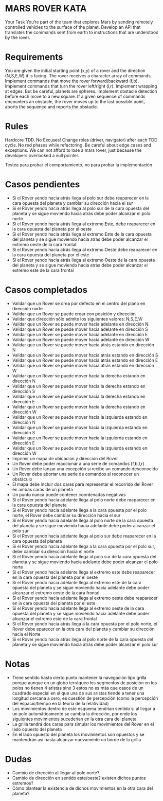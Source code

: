 # MARS ROVER KATA

Your Task
You’re part of the team that explores Mars by sending remotely controlled vehicles to the surface of the planet. Develop an API that translates the commands sent from earth to instructions that are understood by the rover.

# Requirements
You are given the initial starting point (x,y) of a rover and the direction (N,S,E,W) it is facing.
The rover receives a character array of commands.
Implement commands that move the rover forward/backward (f,b).
Implement commands that turn the rover left/right (l,r).
Implement wrapping at edges. But be careful, planets are spheres.
Implement obstacle detection before each move to a new square. If a given sequence of commands encounters an obstacle, the rover moves up to the last possible point, aborts the sequence and reports the obstacle.

# Rules
Hardcore TDD. No Excuses!
Change roles (driver, navigator) after each TDD cycle.
No red phases while refactoring.
Be careful about edge cases and exceptions. We can not afford to lose a mars rover, just because the developers overlooked a null pointer.

Testea para probar el comportamiento, no para probar la implementación


# Casos pendientes
- Si el Rover yendo hacia atrás llega al polo sur debe reaparecer en la cara opuesta del planeta y cambiar su dirección hacia el sur
- Si el Rover yendo hacia atrás llega al polo sur de la cara opuesta del planeta y se sigue moviendo hacia atrás debe poder alcanzar el polo norte
- Si el Rover yendo hacia atrás llega al extremo Este, debe reaparecer en la cara opuesta del planeta por el oeste
- Si el Rover yendo hacia atrás llega al extremo Este de la cara opuesta del planeta y se sigue moviendo hacia atrás debe poder alcanzar el extremo oeste de la cara frontal
- Si el Rover yendo hacia atrás llega al extremo Oeste debe reaparecer en la cara opuesta del planeta por el este
- Si el Rover yendo hacia atrás llega al extremo Oeste de la cara opuesta del planeta y se sigue moviendo hacia atrás debe poder alcanzar el extremo este de la cara frontal

# Casos completados
- Validar que un Rover se crea por defecto en el centro del plano en dirección norte
- Validar que un Rover se puede crear con posición y dirección
- Validar que dirección sólo admite los siguientes valores: N,S,E,W
- Validar que un Rover se puede mover hacia adelante en dirección N
- Validar que un Rover se puede mover hacia adelante en dirección S
- Validar que un Rover se puede mover hacia adelante en dirección E
- Validar que un Rover se puede mover hacia adelante en dirección W
- Validar que un Rover se puede mover hacia atrás estando en dirección N
- Validar que un Rover se puede mover hacia atrás estando en dirección S
- Validar que un Rover se puede mover hacia atrás estando en dirección E
- Validar que un Rover se puede mover hacia atrás estando en dirección W
- Validar que un Rover se puede mover hacia la derecha estando en dirección N
- Validar que un Rover se puede mover hacia la derecha estando en dirección S
- Validar que un Rover se puede mover hacia la derecha estando en dirección E
- Validar que un Rover se puede mover hacia la derecha estando en dirección W
- Validar que un Rover se puede mover hacia la izquierda estando en dirección N
- Validar que un Rover se puede mover hacia la izquierda estando en dirección S
- Validar que un Rover se puede mover hacia la izquierda estando en dirección E
- Validar que un Rover se puede mover hacia la izquierda estando en dirección W
- Imprimir un mapa de ubicación y dirección del Rover
- Un Rover debe poder reaccionar a una serie de comandos (f,b,l,r)
- Un Rover debe lanzar una excepción si recibe un comando desconocido
- Un Rover debe abortar una serie de comandos al reconocer un obstáculo
- El mapa debe incluir dos caras para representar el recorrido del Rover en ambas caras de un planeta
- Un punto nunca puede contener coordenadas negativas
- Si el Rover yendo hacia adelante llega al polo norte debe reaparecer en la cara opuesta del planeta
- Si el Rover yendo hacia adelante llega a la cara opuesta por el polo norte, el Rover debe cambiar su dirección hacia el sur
- Si el Rover yendo hacia adelante llega al polo norte de la cara opuesta del planeta y se sigue moviendo hacia adelante debe poder alcanzar el polo sur
- Si el Rover yendo hacia adelante llega al polo sur debe reaparecer en la cara opuesta del planeta
- Si el Rover yendo hacia adelante llega a la cara opuesta por el polo sur, debe cambiar su dirección hacia el norte
- Si el Rover yendo hacia adelante llega al polo sur de la cara opuesta del planeta y se sigue moviendo hacia adelante debe poder alcanzar el polo norte
- Si el Rover yendo hacia adelante llega al extremo este debe reaparecer en la cara opuesta del planeta por el oeste
- Si el Rover yendo hacia adelante llega al extremo este de la cara opuesta del planeta y se sigue moviendo hacia adelante debe poder alcanzar el extremo oeste de la cara frontal
- Si el Rover yendo hacia adelante llega al extremo oeste debe reaparecer en la cara opuesta del planeta por el este
- Si el Rover yendo hacia adelante llega al extremo oeste de la cara opuesta del planeta y se sigue moviendo hacia adelante debe poder alcanzar el extremo este de la cara frontal
- Si el Rover yendo hacia atrás llega a la cara opuesta por el polo norte, el Rover debe aparecer en la otra cara del planeta y cambiar su dirección hacia el Norte
- Si el Rover yendo hacia atrás llega al polo norte de la cara opuesta del planeta y se sigue moviendo hacia atrás debe poder alcanzar el polo sur

# Notas
- Tiene sentido hasta cierto punto mantener la navegación tipo grilla porque aunque en un globo terráqueo los segmentos de posición en los polos no tienen 4 aristas sino 3 estos no es más que casos de un cuadrado especial en el que una de sus aristas tiende a tener una longitud cercana a cero, es cuestión de percepción (como la percepción del espacio/tiempo en la teoría de la relatividad)
- Los movimientos dentro de este esquema tendrían sentido si al llegar a un polo automáticamente se cambia la dirección, por ende los siguientes movimientos sucederían en la otra cara del planeta
- La grilla tendrá dos caras para simular los movimientos del Rover en el lado opuesto del planeta
- En el lado opuesto del planeta los movimientos son opuestos y se mantendrán así hasta alcanzar nuevamente un borde de la grilla

# Dudas
- Cambio de dirección al llegar al polo norte?
- Cambio de dirección en sentido este/oeste? existen dichos puntos extremos?
- Cómo plantear la existencia de dichos movimientos en la otra cara del planeta?
